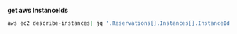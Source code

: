 
**get aws InstanceIds**

```bash
aws ec2 describe-instances| jq '.Reservations[].Instances[].InstanceId'
```
